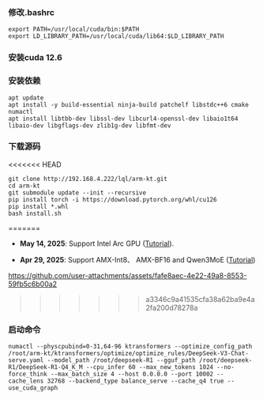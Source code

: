 ### 修改.bashrc<br>

`````
export PATH=/usr/local/cuda/bin:$PATH 
export LD_LIBRARY_PATH=/usr/local/cuda/lib64:$LD_LIBRARY_PATH
`````

### 安装cuda 12.6<br>

### 安装依赖<br>

`````
apt update
apt install -y build-essential ninja-build patchelf libstdc++6 cmake numactl
apt install libtbb-dev libssl-dev libcurl4-openssl-dev libaio1t64 libaio-dev libgflags-dev zlib1g-dev libfmt-dev
`````

### 下载源码<br>

<<<<<<< HEAD
`````
git clone http://192.168.4.222/lql/arm-kt.git
cd arm-kt
git submodule update --init --recursive
pip install torch -i https://download.pytorch.org/whl/cu126
pip install *.whl
bash install.sh
`````
=======
* **May 14, 2025**: Support Intel Arc GPU ([Tutorial](./doc/en/xpu.md)).

* **Apr 29, 2025**: Support AMX-Int8、 AMX-BF16 and Qwen3MoE ([Tutorial](./doc/en/AMX.md))

https://github.com/user-attachments/assets/fafe8aec-4e22-49a8-8553-59fb5c6b00a2
>>>>>>> a3346c9a41535cfa38a62ba9e4a2fa200d78278a


### 启动命令<br>

`````
numactl --physcpubind=0-31,64-96 ktransformers --optimize_config_path /root/arm-kt/ktransformers/optimize/optimize_rules/DeepSeek-V3-Chat-serve.yaml --model_path /root/deepseek-R1 --gguf_path /root/deepseek-R1/DeepSeek-R1-Q4_K_M --cpu_infer 60 --max_new_tokens 1024 --no-force_think --max_batch_size 4 --host 0.0.0.0 --port 10002 --cache_lens 32768 --backend_type balance_serve --cache_q4 true --use_cuda_graph
`````
